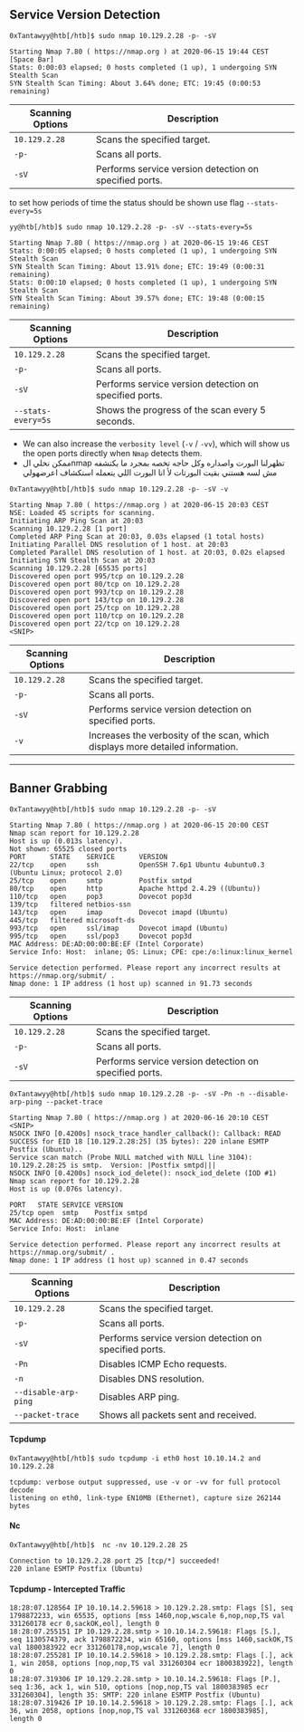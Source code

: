 ## Service Version Detection

```shell-session
0xTantawyy@htb[/htb]$ sudo nmap 10.129.2.28 -p- -sV

Starting Nmap 7.80 ( https://nmap.org ) at 2020-06-15 19:44 CEST
[Space Bar]
Stats: 0:00:03 elapsed; 0 hosts completed (1 up), 1 undergoing SYN Stealth Scan
SYN Stealth Scan Timing: About 3.64% done; ETC: 19:45 (0:00:53 remaining)
```

|**Scanning Options**|**Description**|
|---|---|
|`10.129.2.28`|Scans the specified target.|
|`-p-`|Scans all ports.|
|`-sV`|Performs service version detection on specified ports.|
to set how periods of time the status should be shown use flag `--stats-every=5s`

```shell-session
yy@htb[/htb]$ sudo nmap 10.129.2.28 -p- -sV --stats-every=5s

Starting Nmap 7.80 ( https://nmap.org ) at 2020-06-15 19:46 CEST
Stats: 0:00:05 elapsed; 0 hosts completed (1 up), 1 undergoing SYN Stealth Scan
SYN Stealth Scan Timing: About 13.91% done; ETC: 19:49 (0:00:31 remaining)
Stats: 0:00:10 elapsed; 0 hosts completed (1 up), 1 undergoing SYN Stealth Scan
SYN Stealth Scan Timing: About 39.57% done; ETC: 19:48 (0:00:15 remaining)
```

|**Scanning Options**|**Description**|
|---|---|
|`10.129.2.28`|Scans the specified target.|
|`-p-`|Scans all ports.|
|`-sV`|Performs service version detection on specified ports.|
|`--stats-every=5s`|Shows the progress of the scan every 5 seconds.|
- We can also increase the `verbosity level` (`-v` / `-vv`), which will show us the open ports directly when `Nmap` detects them.
- ممكن نخلي الnmap تظهرلنا البورت واصداره وكل حاجه تخصه بمجرد ما يكتشفه مش لسه هستني بقيت البورتات لأ انا البورت اللي يتعمله استكشاف اعرضهولي
```shell-session
0xTantawyy@htb[/htb]$ sudo nmap 10.129.2.28 -p- -sV -v 

Starting Nmap 7.80 ( https://nmap.org ) at 2020-06-15 20:03 CEST
NSE: Loaded 45 scripts for scanning.
Initiating ARP Ping Scan at 20:03
Scanning 10.129.2.28 [1 port]
Completed ARP Ping Scan at 20:03, 0.03s elapsed (1 total hosts)
Initiating Parallel DNS resolution of 1 host. at 20:03
Completed Parallel DNS resolution of 1 host. at 20:03, 0.02s elapsed
Initiating SYN Stealth Scan at 20:03
Scanning 10.129.2.28 [65535 ports]
Discovered open port 995/tcp on 10.129.2.28
Discovered open port 80/tcp on 10.129.2.28
Discovered open port 993/tcp on 10.129.2.28
Discovered open port 143/tcp on 10.129.2.28
Discovered open port 25/tcp on 10.129.2.28
Discovered open port 110/tcp on 10.129.2.28
Discovered open port 22/tcp on 10.129.2.28
<SNIP>
```

|**Scanning Options**|**Description**|
|---|---|
|`10.129.2.28`|Scans the specified target.|
|`-p-`|Scans all ports.|
|`-sV`|Performs service version detection on specified ports.|
|`-v`|Increases the verbosity of the scan, which displays more detailed information.|

---
## Banner Grabbing

```shell-session
0xTantawyy@htb[/htb]$ sudo nmap 10.129.2.28 -p- -sV

Starting Nmap 7.80 ( https://nmap.org ) at 2020-06-15 20:00 CEST
Nmap scan report for 10.129.2.28
Host is up (0.013s latency).
Not shown: 65525 closed ports
PORT      STATE    SERVICE      VERSION
22/tcp    open     ssh          OpenSSH 7.6p1 Ubuntu 4ubuntu0.3 (Ubuntu Linux; protocol 2.0)
25/tcp    open     smtp         Postfix smtpd
80/tcp    open     http         Apache httpd 2.4.29 ((Ubuntu))
110/tcp   open     pop3         Dovecot pop3d
139/tcp   filtered netbios-ssn
143/tcp   open     imap         Dovecot imapd (Ubuntu)
445/tcp   filtered microsoft-ds
993/tcp   open     ssl/imap     Dovecot imapd (Ubuntu)
995/tcp   open     ssl/pop3     Dovecot pop3d
MAC Address: DE:AD:00:00:BE:EF (Intel Corporate)
Service Info: Host:  inlane; OS: Linux; CPE: cpe:/o:linux:linux_kernel

Service detection performed. Please report any incorrect results at https://nmap.org/submit/ .
Nmap done: 1 IP address (1 host up) scanned in 91.73 seconds
```

|**Scanning Options**|**Description**|
|---|---|
|`10.129.2.28`|Scans the specified target.|
|`-p-`|Scans all ports.|
|`-sV`|Performs service version detection on specified ports.|
```shell-session
0xTantawyy@htb[/htb]$ sudo nmap 10.129.2.28 -p- -sV -Pn -n --disable-arp-ping --packet-trace

Starting Nmap 7.80 ( https://nmap.org ) at 2020-06-16 20:10 CEST
<SNIP>
NSOCK INFO [0.4200s] nsock_trace_handler_callback(): Callback: READ SUCCESS for EID 18 [10.129.2.28:25] (35 bytes): 220 inlane ESMTP Postfix (Ubuntu)..
Service scan match (Probe NULL matched with NULL line 3104): 10.129.2.28:25 is smtp.  Version: |Postfix smtpd|||
NSOCK INFO [0.4200s] nsock_iod_delete(): nsock_iod_delete (IOD #1)
Nmap scan report for 10.129.2.28
Host is up (0.076s latency).

PORT   STATE SERVICE VERSION
25/tcp open  smtp    Postfix smtpd
MAC Address: DE:AD:00:00:BE:EF (Intel Corporate)
Service Info: Host:  inlane

Service detection performed. Please report any incorrect results at https://nmap.org/submit/ .
Nmap done: 1 IP address (1 host up) scanned in 0.47 seconds
```

|**Scanning Options**|**Description**|
|---|---|
|`10.129.2.28`|Scans the specified target.|
|`-p-`|Scans all ports.|
|`-sV`|Performs service version detection on specified ports.|
|`-Pn`|Disables ICMP Echo requests.|
|`-n`|Disables DNS resolution.|
|`--disable-arp-ping`|Disables ARP ping.|
|`--packet-trace`|Shows all packets sent and received.|
#### Tcpdump

```shell-session
0xTantawyy@htb[/htb]$ sudo tcpdump -i eth0 host 10.10.14.2 and 10.129.2.28

tcpdump: verbose output suppressed, use -v or -vv for full protocol decode
listening on eth0, link-type EN10MB (Ethernet), capture size 262144 bytes
```

#### Nc

```shell-session
0xTantawyy@htb[/htb]$  nc -nv 10.129.2.28 25

Connection to 10.129.2.28 port 25 [tcp/*] succeeded!
220 inlane ESMTP Postfix (Ubuntu)
```

#### Tcpdump - Intercepted Traffic

```shell-session
18:28:07.128564 IP 10.10.14.2.59618 > 10.129.2.28.smtp: Flags [S], seq 1798872233, win 65535, options [mss 1460,nop,wscale 6,nop,nop,TS val 331260178 ecr 0,sackOK,eol], length 0
18:28:07.255151 IP 10.129.2.28.smtp > 10.10.14.2.59618: Flags [S.], seq 1130574379, ack 1798872234, win 65160, options [mss 1460,sackOK,TS val 1800383922 ecr 331260178,nop,wscale 7], length 0
18:28:07.255281 IP 10.10.14.2.59618 > 10.129.2.28.smtp: Flags [.], ack 1, win 2058, options [nop,nop,TS val 331260304 ecr 1800383922], length 0
18:28:07.319306 IP 10.129.2.28.smtp > 10.10.14.2.59618: Flags [P.], seq 1:36, ack 1, win 510, options [nop,nop,TS val 1800383985 ecr 331260304], length 35: SMTP: 220 inlane ESMTP Postfix (Ubuntu)
18:28:07.319426 IP 10.10.14.2.59618 > 10.129.2.28.smtp: Flags [.], ack 36, win 2058, options [nop,nop,TS val 331260368 ecr 1800383985], length 0
```
